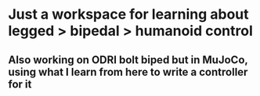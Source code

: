 # Just a workspace for learning about legged > bipedal > humanoid control
## Also working on ODRI bolt biped but in MuJoCo, using what I learn from here to write a controller for it

